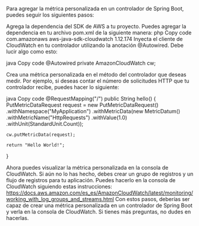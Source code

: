 Para agregar la métrica personalizada en un controlador de Spring Boot, puedes seguir los siguientes pasos:

Agrega la dependencia del SDK de AWS a tu proyecto. Puedes agregar la dependencia en tu archivo pom.xml de la siguiente manera:
php
Copy code
<dependency>
    <groupId>com.amazonaws</groupId>
    <artifactId>aws-java-sdk-cloudwatch</artifactId>
    <version>1.12.174</version>
</dependency>
Inyecta el cliente de CloudWatch en tu controlador utilizando la anotación @Autowired. Debe lucir algo como esto:

java
Copy code
@Autowired
private AmazonCloudWatch cw;

Crea una métrica personalizada en el método del controlador que deseas medir. Por ejemplo, si deseas contar el número de solicitudes HTTP que tu controlador recibe, puedes hacer lo siguiente:

java
Copy code
@RequestMapping("/")
public String hello() {
    PutMetricDataRequest request = new PutMetricDataRequest()
        .withNamespace("MyApplication")
        .withMetricData(new MetricDatum()
            .withMetricName("HttpRequests")
            .withValue(1.0)
            .withUnit(StandardUnit.Count));

    cw.putMetricData(request);

    return "Hello World!";
}

Ahora puedes visualizar la métrica personalizada en la consola de CloudWatch. Si aún no lo has hecho, debes crear un grupo de registros y un flujo de registros para tu aplicación. Puedes hacerlo en la consola de CloudWatch siguiendo estas instrucciones: https://docs.aws.amazon.com/es_es/AmazonCloudWatch/latest/monitoring/working_with_log_groups_and_streams.html
Con estos pasos, deberías ser capaz de crear una métrica personalizada en un controlador de Spring Boot y verla en la consola de CloudWatch. Si tienes más preguntas, no dudes en hacerlas.